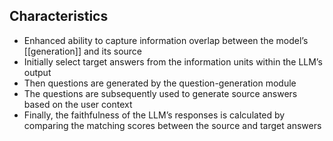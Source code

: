 ## Characteristics

- Enhanced ability to capture information overlap between the model’s [[generation]] and its source
- Initially select target answers from the information units within the LLM’s output 
- Then questions are generated by the question-generation module
- The questions are subsequently used to generate source answers based on the user context
- Finally, the faithfulness of the LLM’s responses is calculated by comparing the matching scores between the source and target answers
